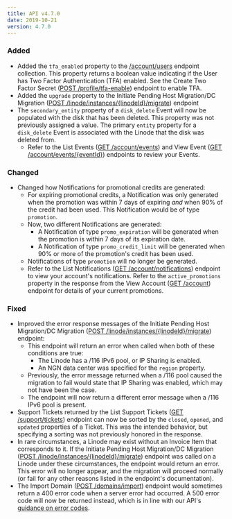 ```yaml
---
title: API v4.7.0
date: 2019-10-21
version: 4.7.0
---
```


### Added

- Added the `tfa_enabled` property to the [/account/users](https://www.linode.com/docs/api/account/#users-list) endpoint collection. This property returns a boolean value indicating if the User has Two Factor Authentication (TFA) enabled. See the Create Two Factor Secret ([POST /profile/tfa-enable](https://www.linode.com/docs/api/profile/#two-factor-secret-creates)) endpoint to enable TFA.
- Added the `upgrade` property to the Initiate Pending Host Migration/DC Migration ([POST /linode/instances/{linodeId}/migrate](https://www.linode.com/docs/api/linode-instances/#dc-migrationpending-host-migration-initiate)) endpoint
- The `secondary_entity` property of a `disk_delete` Event will now be populated with the disk that has been deleted. This property was not previously assigned a value. The primary `entity` property for a `disk_delete` Event is associated with the Linode that the disk was deleted from.
    - Refer to the List Events ([GET /account/events](https://www.linode.com/docs/api/account/#events-list)) and View Event ([GET /account/events/{eventId}](https://www.linode.com/docs/api/account/#event-view)) endpoints to review your Events.

### Changed

- Changed how Notifications for promotional credits are generated:
    - For expiring promotional credits, a Notification was only generated when the promotion was within 7 days of expiring _and_ when 90% of the credit had been used. This Notification would be of type `promotion`.
    - Now, two different Notifications are generated:
        - A Notification of type `promo_expiration` will be generated when the promotion is within 7 days of its expiration date.
        - A Notification of type `promo_credit_limit` will be generated when 90% or more of the promotion's credit has been used.
    - Notifications of type `promotion` will no longer be generated.
    - Refer to the List Notifications ([GET /account/notifications](https://www.linode.com/docs/api/account/#notifications-list)) endpoint to view your account's notifications.  Refer to the `active_promotions` property in the response from the View Account ([GET /account](https://www.linode.com/docs/api/account/#account-view)) endpoint for details of your current promotions.

### Fixed

- Improved the error response messages of the Initiate Pending Host Migration/DC Migration ([POST /linode/instances/{linodeId}/migrate](https://www.linode.com/docs/api/linode-instances/#dc-migrationpending-host-migration-initiate)) endpoint:
    - This endpoint will return an error when called when both of these conditions are true:
        - The Linode has a /116 IPv6 pool, or IP Sharing is enabled.
        - An NGN data center was specified for the `region` property.
    - Previously, the error message returned when a /116 pool caused the migration to fail would state that IP Sharing was enabled, which may not have been the case.
    - The endpoint will now return a different error message when a /116 IPv6 pool is present.
- Support Tickets returned by the List Support Tickets ([GET /support/tickets](https://www.linode.com/docs/api/support/#support-tickets-list)) endpoint can now be sorted by the `closed`, `opened`, and `updated` properties of a Ticket. This was the intended behavior, but specifying a sorting was not previously honored in the response.
- In rare circumstances, a Linode may exist without an Invoice Item that corresponds to it. If the Initiate Pending Host Migration/DC Migration ([POST /linode/instances/{linodeId}/migrate](https://www.linode.com/docs/api/linode-instances/#dc-migrationpending-host-migration-initiate)) endpoint was called on a Linode under these circumstances, the endpoint would return an error. This error will no longer appear, and the migration will proceed normally (or fail for any other reasons listed in the endpoint's documentation).
- The Import Domain ([POST /domains/import](https://www.linode.com/docs/api/domains/#domain-import)) endpoint would sometimes return a 400 error code when a server error had occurred. A 500 error code will now be returned instead, which is in line with our API's [guidance on error codes](https://www.linode.com/docs/api/).
